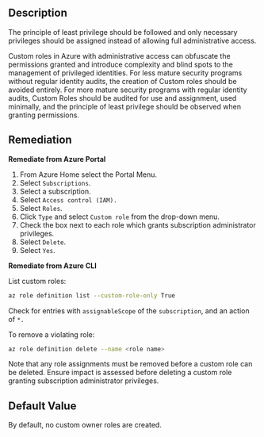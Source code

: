 ## Description

The principle of least privilege should be followed and only necessary privileges should be assigned instead of allowing full administrative access.

Custom roles in Azure with administrative access can obfuscate the permissions granted and introduce complexity and blind spots to the management of privileged identities. For less mature security programs without regular identity audits, the creation of Custom roles should be avoided entirely. For more mature security programs with regular identity audits, Custom Roles should be audited for use and assignment, used minimally, and the principle of least privilege should be observed when granting permissions.

## Remediation

**Remediate from Azure Portal**

1. From Azure Home select the Portal Menu.
2. Select `Subscriptions`.
3. Select a subscription.
4. Select `Access control (IAM).`
5. Select `Roles`.
6. Click `Type` and select `Custom role` from the drop-down menu.
7. Check the box next to each role which grants subscription administrator privileges.
8. Select `Delete`.
9. Select `Yes`.

**Remediate from Azure CLI**

List custom roles:


```bash
az role definition list --custom-role-only True
```

Check for entries with `assignableScope` of the `subscription`, and an action of `*.`

To remove a violating role:

```bash
az role definition delete --name <role name>
```

Note that any role assignments must be removed before a custom role can be deleted. Ensure impact is assessed before deleting a custom role granting subscription administrator privileges.

## Default Value

By default, no custom owner roles are created.
